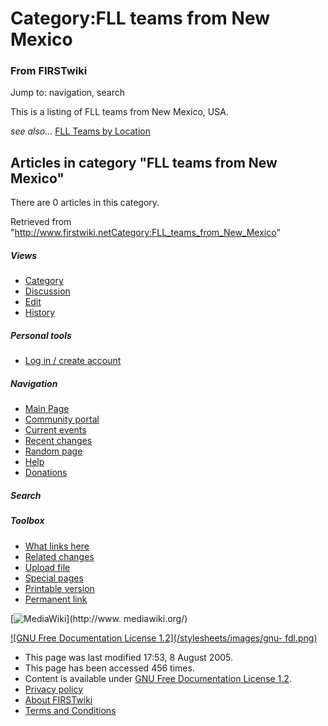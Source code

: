 # Category:FLL teams from New Mexico

### From FIRSTwiki

Jump to: navigation, search

This is a listing of FLL teams from New Mexico, USA.

_see also..._ [FLL Teams by Location](FLL_Teams_by_Location "FLL
Teams by Location" )

  

## Articles in category "FLL teams from New Mexico"

There are 0 articles in this category.

Retrieved from
"<http://www.firstwiki.netCategory:FLL_teams_from_New_Mexico>"

##### Views

  * [Category](Category:FLL_teams_from_New_Mexico)
  * [Discussion](/index.php?title=Category_talk:FLL_teams_from_New_Mexico&action=edit)
  * [Edit](/index.php?title=Category:FLL_teams_from_New_Mexico&action=edit)
  * [History](/index.php?title=Category:FLL_teams_from_New_Mexico&action=history)

##### Personal tools

  * [Log in / create account](/index.php?title=Special:Userlogin&returnto=Category:FLL_teams_from_New_Mexico)

[](Main_Page "Main Page" )

##### Navigation

  * [Main Page](Main_Page)
  * [Community portal](FIRSTwiki:Community_portal)
  * [Current events](Current_events)
  * [Recent changes](Special:Recentchanges)
  * [Random page](Special:Random)
  * [Help](Help:Contents)
  * [Donations](FIRSTwiki:Site_support)

##### Search



##### Toolbox

  * [What links here](Special:Whatlinkshere/Category:FLL_teams_from_New_Mexico)
  * [Related changes](Special:Recentchangeslinked/Category:FLL_teams_from_New_Mexico)
  * [Upload file](Special:Upload)
  * [Special pages](Special:Specialpages)
  * [Printable version](/index.php?title=Category:FLL_teams_from_New_Mexico&printable=yes)
  * [Permanent link](/index.php?title=Category:FLL_teams_from_New_Mexico&oldid=40622)

[![MediaWiki](/skins/common/images/poweredby_mediawiki_88x31.png)](http://www.
mediawiki.org/)

[![GNU Free Documentation License 1.2](/stylesheets/images/gnu-
fdl.png)](http://www.gnu.org/copyleft/fdl.html)

  * This page was last modified 17:53, 8 August 2005.
  * This page has been accessed 456 times.
  * Content is available under [GNU Free Documentation License 1.2](http://www.gnu.org/copyleft/fdl.html "http://www.gnu.org/copyleft/fdl.html" ).
  * [Privacy policy](FIRSTwiki:Privacy_policy "FIRSTwiki:Privacy policy" )
  * [About FIRSTwiki](FIRSTwiki:About "FIRSTwiki:About" )
  * [Terms and Conditions](FIRSTwiki:Terms_and_conditions "FIRSTwiki:Terms and conditions" )

